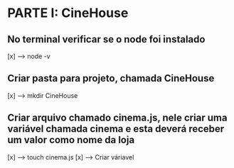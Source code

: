 
# PARTE I: CineHouse
## No terminal verificar se o node foi instalado
[x] --> node -v 
## Criar pasta para projeto, chamada CineHouse 
[x] --> mkdir CineHouse
## Criar arquivo chamado cinema.js, nele criar uma variável chamada cinema e esta deverá receber um valor como nome da loja 
[x] --> touch cinema.js
[x] --> Criar váriavel 

